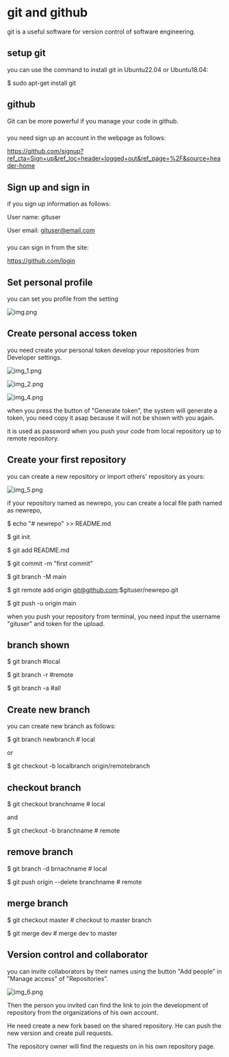 # git and github
git is a useful software for version control of software engineering.
## setup git
you can use the command to install git in Ubuntu22.04 or Ubuntu18.04:

$ sudo apt-get install git

## github
Git can be more powerful if you manage your code in github.

###
you need sign up an account in the webpage as follows:

https://github.com/signup?ref_cta=Sign+up&ref_loc=header+logged+out&ref_page=%2F&source=header-home

## Sign up and sign in
if you sign up information as follows:

User name: gituser

User email: gituser@email.com

###
you can sign in from the site:

https://github.com/login

## Set personal profile
you can set you profile from the setting

![img.png](./img.png)

## Create personal access token

you need create your personal token develop your repositories from Developer settings.

![img_1.png](./img_1.png)

![img_2.png](./img_2.png)

![img_4.png](./img_4.png)

when you press the button of "Generate token", the system will generate a token, you need copy it asap because it will not be shown with you again.

it is used as password when you push your code from local repository up to remote repository.

## Create your first repository
you can create a new repository or import others' repository as yours:

![img_5.png](./img_5.png)

if your repository named as newrepo, you can create a local file path named as newrepo,

$ echo "# newrepo" >> README.md

$ git init

$ git add README.md

$ git commit -m "first commit"

$ git branch -M main

$ git remote add origin git@github.com:$gituser/newrepo.git

$ git push -u origin main

when you push your repository from terminal, you need input the username "gituser" and token for the upload. 
## branch shown
$ git branch #local

$ git branch -r #remote

$ git branch -a #all
## Create new branch
you can create new branch as follows:

$ git branch newbranch # local 

or

$ git checkout -b localbranch origin/remotebranch

## checkout branch
$ git checkout branchname # local

and

$ git checkout -b branchname # remote

## remove branch
$ git branch -d brnachname # local

$ git push origin --delete branchname # remote

## merge branch
$ git checkout master # checkout to master branch

$ git merge dev # merge dev to master
## Version control and collaborator
you can invite collaborators by their names using the button "Add people" in "Manage access" of "Repositories".

![img_6.png](./img_6.png)

Then the person you invited can find the link to join the development of repository from the organizations of his own account.

He need create a new fork based on the shared repository. He can push the new version and create pull requests.

The repository owner will find the requests on in his own repository page.
